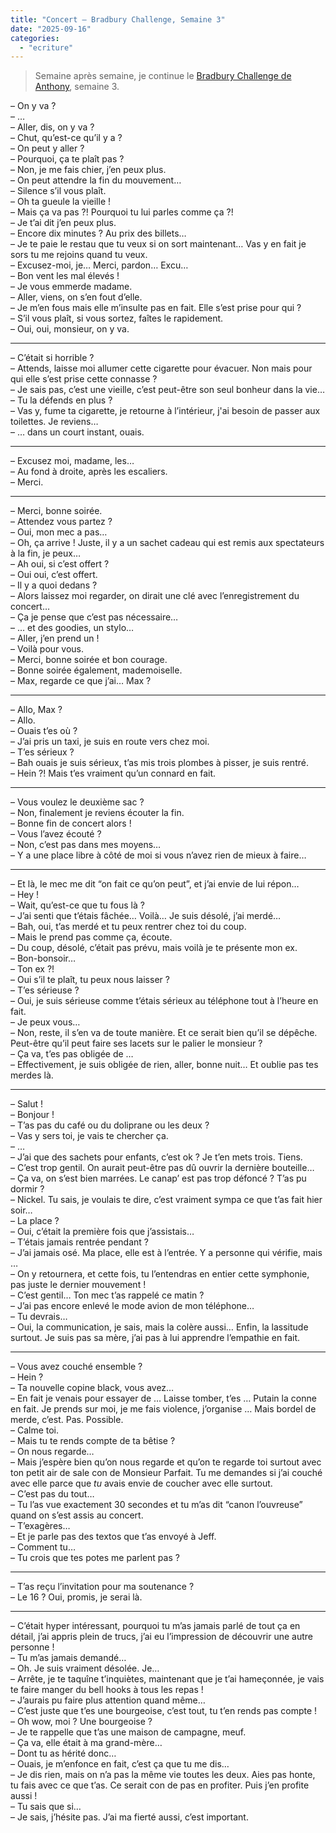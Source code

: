 ```yaml
---
title: "Concert – Bradbury Challenge, Semaine 3"
date: "2025-09-16"
categories: 
  - "ecriture"
---
```


> Semaine après semaine, je continue le [Bradbury Challenge de Anthony](https://steady.page/fr/nouvelles-corail/posts/38a94682-a3a3-4d4b-862d-73cec5524a92), semaine 3.


– On y va ?  
– …  
– Aller, dis, on y va ?  
– Chut, qu’est-ce qu’il y a ?  
– On peut y aller ?  
– Pourquoi, ça te plaît pas ?  
– Non, je me fais chier, j’en peux plus.  
– On peut attendre la fin du mouvement…  
– Silence s’il vous plaît.  
– Oh ta gueule la vieille !  
– Mais ça va pas ?! Pourquoi tu lui parles comme ça ?!  
– Je t’ai dit j’en peux plus.  
– Encore dix minutes ? Au prix des billets…  
– Je te paie le restau que tu veux si on sort maintenant… Vas y en fait je sors tu me rejoins quand tu veux.  
– Excusez-moi, je… Merci, pardon… Excu…  
– Bon vent les mal élevés !  
– Je vous emmerde madame.  
– Aller, viens, on s’en fout d’elle.  
– Je m’en fous mais elle m’insulte pas en fait. Elle s’est prise pour qui ?  
– S’il vous plaît, si vous sortez, faîtes le rapidement.  
– Oui, oui, monsieur, on y va.  

---
  
– C’était si horrible ?  
– Attends, laisse moi allumer cette cigarette pour évacuer. Non mais pour qui elle s’est prise cette connasse ?  
– Je sais pas, c’est une vieille, c’est peut-être son seul bonheur dans la vie…  
– Tu la défends en plus ?  
– Vas y, fume ta cigarette, je retourne à l’intérieur, j'ai besoin de passer aux toilettes. Je reviens…  
– … dans un court instant, ouais.  

---
  
– Excusez moi, madame, les…  
– Au fond à droite, après les escaliers.  
– Merci.  

---
  
– Merci, bonne soirée.  
– Attendez vous partez ?  
– Oui, mon mec a pas…  
– Oh, ça arrive ! Juste, il y a un sachet cadeau qui est remis aux spectateurs à la fin, je peux…  
– Ah oui, si c’est offert ?  
– Oui oui, c’est offert.  
– Il y a quoi dedans ?  
– Alors laissez moi regarder, on dirait une clé avec l’enregistrement du concert…  
– Ça je pense que c’est pas nécessaire…  
– … et des goodies, un stylo…  
– Aller, j’en prend un !   
– Voilà pour vous.  
– Merci, bonne soirée et bon courage.  
– Bonne soirée également, mademoiselle.  
– Max, regarde ce que j’ai… Max ?  

---
  
– Allo, Max ?  
– Allo.  
– Ouais t’es où ?  
– J’ai pris un taxi, je suis en route vers chez moi.  
– T’es sérieux ?  
– Bah ouais je suis sérieux, t’as mis trois plombes à pisser, je suis rentré.  
– Hein ?! Mais t’es vraiment qu’un connard en fait.  

---
  
– Vous voulez le deuxième sac ?  
– Non, finalement je reviens écouter la fin.  
– Bonne fin de concert alors !  
– Vous l’avez écouté ?  
– Non, c’est pas dans mes moyens…  
– Y a une place libre à côté de moi si vous n’avez rien de mieux à faire…  

---
  
– Et là, le mec me dit “on fait ce qu’on peut”, et j’ai envie de lui répon…  
– Hey !  
– Wait, qu’est-ce que tu fous là ?  
– J’ai senti que t’étais fâchée… Voilà… Je suis désolé, j’ai merdé…  
– Bah, oui, t’as merdé et tu peux rentrer chez toi du coup.  
– Mais le prend pas comme ça, écoute.  
– Du coup, désolé, c’était pas prévu, mais voilà je te présente mon ex.  
– Bon-bonsoir…  
– Ton ex ?!  
– Oui s’il te plaît, tu peux nous laisser ?  
– T’es sérieuse ?  
– Oui, je suis sérieuse comme t’étais sérieux au téléphone tout à l’heure en fait.  
– Je peux vous…  
– Non, reste, il s’en va de toute manière. Et ce serait bien qu’il se dépêche. Peut-être qu’il peut faire ses lacets sur le palier le monsieur ?  
– Ça va, t’es pas obligée de …  
– Effectivement, je suis obligée de rien, aller, bonne nuit… Et oublie pas tes merdes là.  

---
  
– Salut !  
– Bonjour !  
– T’as pas du café ou du doliprane ou les deux ?  
– Vas y sers toi, je vais te chercher ça.  
– …  
– J’ai que des sachets pour enfants, c’est ok ? Je t’en mets trois. Tiens.  
– C’est trop gentil. On aurait peut-être pas dû ouvrir la dernière bouteille…  
– Ça va, on s’est bien marrées. Le canap’ est pas trop défoncé ? T’as pu dormir ?  
– Nickel. Tu sais, je voulais te dire, c’est vraiment sympa ce que t’as fait hier soir…  
– La place ?  
– Oui, c’était la première fois que j’assistais…  
– T’étais jamais rentrée pendant ?  
– J’ai jamais osé. Ma place, elle est à l’entrée. Y a personne qui vérifie, mais …  
– On y retournera, et cette fois, tu l’entendras en entier cette symphonie, pas juste le dernier mouvement !  
– C’est gentil… Ton mec t’as rappelé ce matin ?  
– J’ai pas encore enlevé le mode avion de mon téléphone…  
– Tu devrais…  
– Oui, la communication, je sais, mais la colère aussi… Enfin, la lassitude surtout. Je suis pas sa mère, j’ai pas à lui apprendre l’empathie en fait.  

---
  
– Vous avez couché ensemble ?  
– Hein ?  
– Ta nouvelle copine black, vous avez…  
– En fait je venais pour essayer de … Laisse tomber, t’es … Putain la conne en fait. Je prends sur moi, je me fais violence, j’organise … Mais bordel de merde, c’est. Pas. Possible.  
– Calme toi.  
– Mais tu te rends compte de ta bêtise ?  
– On nous regarde…  
– Mais j’espère bien qu’on nous regarde et qu’on te regarde toi surtout avec ton petit air de sale con de Monsieur Parfait. Tu me demandes si j’ai couché avec elle parce que *tu* avais envie de coucher avec elle surtout.  
– C’est pas du tout…  
– Tu l’as vue exactement 30 secondes et tu m’as dit “canon l’ouvreuse” quand on s’est assis au concert.  
– T’exagères…  
– Et je parle pas des textos que t’as envoyé à Jeff.  
– Comment tu…  
– Tu crois que tes potes me parlent pas ?   

---
  
– T’as reçu l’invitation pour ma soutenance ?  
– Le 16 ? Oui, promis, je serai là.  

---
  
– C’était hyper intéressant, pourquoi tu m’as jamais parlé de tout ça en détail, j’ai appris plein de trucs, j’ai eu l’impression de découvrir une autre personne !  
– Tu m’as jamais demandé…  
– Oh. Je suis vraiment désolée. Je…  
– Arrête, je te taquîne t’inquiètes, maintenant que je t’ai hameçonnée, je vais te faire manger du bell hooks à tous les repas !  
– J’aurais pu faire plus attention quand même…  
– C’est juste que t’es une bourgeoise, c’est tout, tu t’en rends pas compte !  
– Oh wow, moi ? Une bourgeoise ?  
– Je te rappelle que t’as une maison de campagne, meuf.  
– Ça va, elle était à ma grand-mère…  
– Dont tu as hérité donc…  
– Ouais, je m’enfonce en fait, c’est ça que tu me dis…  
– Je dis rien, mais on n’a pas la même vie toutes les deux. Aies pas honte, tu fais avec ce que t’as. Ce serait con de pas en profiter. Puis j’en profite aussi !  
– Tu sais que si…  
– Je sais, j’hésite pas. J’ai ma fierté aussi, c’est important.  
